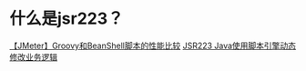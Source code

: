 # 什么是jsr223？
[【JMeter】Groovy和BeanShell脚本的性能比较](https://www.cnblogs.com/keithmo/p/5186693.html)
[JSR223 Java使用脚本引擎动态修改业务逻辑](http://www.ituring.com.cn/article/273620)
